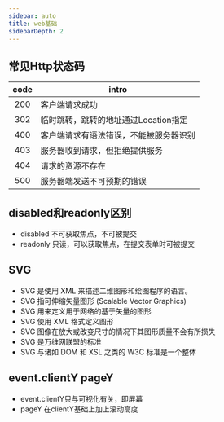 ```yaml
---
sidebar: auto
title: web基础
sidebarDepth: 2
---
```

## 常见Http状态码
code|intro
:--:|--
200|客户端请求成功
302|临时跳转，跳转的地址通过Location指定
400|客户端请求有语法错误，不能被服务器识别
403|服务器收到请求，但拒绝提供服务
404|请求的资源不存在
500|服务器端发送不可预期的错误

## disabled和readonly区别
* disabled 不可获取焦点，不可被提交
* readonly 只读，可以获取焦点，在提交表单时可被提交

## SVG
* SVG 是使用 XML 来描述二维图形和绘图程序的语言。
* SVG 指可伸缩矢量图形 (Scalable Vector Graphics)
* SVG 用来定义用于网络的基于矢量的图形
* SVG 使用 XML 格式定义图形
* SVG 图像在放大或改变尺寸的情况下其图形质量不会有所损失
* SVG 是万维网联盟的标准
* SVG 与诸如 DOM 和 XSL 之类的 W3C 标准是一个整体

## event.clientY pageY
* event.clientY只与可视化有关，即屏幕
* pageY 在clientY基础上加上滚动高度